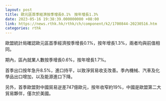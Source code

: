 ```yaml
---
layout: post
title: 歐元區首季經濟按季增長0.1%　按年增長1.3%
date: 2023-05-16 19:38:39.000000000 +08:00
link: https://news.rthk.hk/rthk/ch/component/k2/1700844-20230516.htm
categories: rthk
---
```


歐盟統計局確認歐元區首季經濟按季增長0.1%，按年增長1.3%，兩者均與前值相同。

期內，區內就業人數按季增長0.6%，按年增長1.7%。

首季出口按年急升8.5%，進口持平，以致淨貿易收支改善。季內機械、汽車及化學品出口增加，以及能源進口下降。

另外，首季歐盟對中國貿易逆差747億歐元，按年收窄約19%，中國是歐盟第二大貿易夥伴，僅次於美國。

